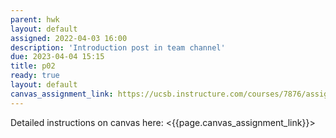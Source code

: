 ```yaml
---
parent: hwk
layout: default
assigned: 2022-04-03 16:00
description: 'Introduction post in team channel'
due: 2023-04-04 15:15
title: p02
ready: true
layout: default
canvas_assignment_link: https://ucsb.instructure.com/courses/7876/assignments/91665
---
```


Detailed instructions on canvas here: <{{page.canvas_assignment_link}}>